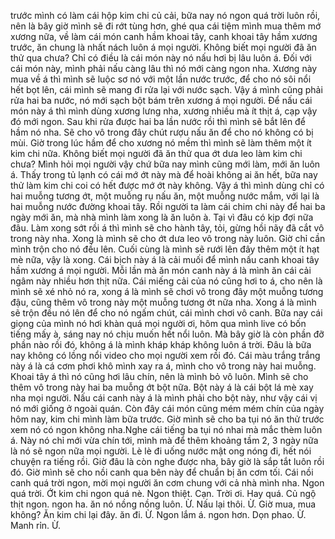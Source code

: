 trước mình có làm cái hộp kim chi củ cải, bữa nay nó ngon quá trời luôn rồi, nên là bây giờ mình sẽ đi rớt tùng hơn, ghé qua cái tiệm mình mua thêm mớ xương nữa, về làm cái món canh hầm khoai tây, canh khoai tây hầm xương trước, ăn chung là nhất nách luôn á mọi người. Không biết mọi người đã ăn thử qua chưa? Chỉ có điều là cái món này nó nấu hơi bị lâu luôn á. Đối với cái món này, mình phải nấu càng lâu thì nó mới càng ngon nha. Xương này mua về á thì mình sẽ luộc sơ nó với một lần nước trước, để cho nó sôi nổi hết bọt lên, cái mình sẽ mang đi rửa lại với nước sạch. Vậy á mình cũng phải rửa hai ba nước, nó mới sạch bột bám trên xương á mọi người. Để nấu cái món này á thì mình dùng xương lưng nha, xương nhiều mà ít thịt á, cạp vậy đó mới ngon. Sau khi rửa được hai ba lần nước rồi thì mình sẽ bắt lên để hầm nó nha. Sẽ cho vô trong đây chút rượu nấu ăn để cho nó không có bị mùi. Giờ trong lúc hầm để cho xương nó mềm thì mình sẽ làm thêm một ít kim chi nữa. Không biết mọi người đã ăn thử qua ớt dưa leo làm kim chi chưa? Mình hỏi mọi người vậy chứ bữa nay mình cũng mới làm, mới ăn luôn á. Thấy trong tủ lạnh có cái mớ ớt này mà để hoài không ai ăn hết, bữa nay thử làm kim chi coi có hết được mớ ớt này không. Vậy á thì mình dùng chỉ có hai muỗng tương ớt, một muỗng rụ nấu ăn, một muỗng nước mắm, với lại là hai muỗng nước đường khoai tây. Rồi người ta làm cái chim chi này để hai ba ngày mới ăn, mà nhà mình làm xong là ăn luôn à. Tại vì đâu có kịp đợi nữa đâu. Làm xong sớt rồi á thì mình sẽ cho hành tây, tỏi, gừng hồi nãy đã cắt vô trong này nha. Xong là mình sẽ cho ớt dưa leo vô trong này luôn. Giờ chỉ cần mình trộn cho nó đều lên. Cuối cùng là mình sẽ rưới lên đây thêm một ít hạt mè nữa, vậy là xong. Cái bịch này á là cải muối để mình nấu canh khoai tây hầm xương á mọi người. Mỗi lần mà ăn món canh này á là mình ăn cái cải ngâm này nhiều hơn thịt nữa. Cái miếng cải của nó cũng hơi to á, cho nên là mình sẽ xé nhỏ nó ra, xong á là mình sẽ chơi vô trong đây một muỗng tương đậu, cũng thêm vô trong này một muỗng tương ớt nữa nha. Xong á là mình sẽ trộn đều nó lên để cho nó ngấm chút, cái mình chơi vô canh. Bữa nay cái giọng của mình nó hơi khàn quá mọi người ơi, hôm qua mình live có bốn tiếng mấy à, sáng nay nó chịu muốn hết nổi luôn. Mà bây giờ là còn phần đỡ phần nào rồi đó, không á là mình kháp kháp không luôn á trời. Đâu là bữa nay không có lồng nổi video cho mọi người xem rồi đó. Cái màu trắng trắng này á là cá cơm phơi khô mình xay ra á, mình cho vô trong này hai muỗng. Khoai tây á thì nó cũng hơi lâu chín, nên là mình bỏ vô luôn. Mình sẽ cho thêm vô trong này hai ba muỗng ớt bột nữa. Bột này á là cái bột lá mè xay nha mọi người. Nấu cái canh này á là mình phải cho bột này, như vậy cái vị nó mới giống ở ngoài quán. Còn đây cái món cũng mém mém chín của ngày hôm nay, kim chi mình làm bữa trước. Giờ mình sẽ cho ba tụi nó ăn thử trước xem nó có ngon không nha.Nghe cái tiếng ba tụi nó nhai mà mắc thèm luôn á. Này nó chỉ mới vừa chín tới, mình mà để thêm khoảng tầm 2, 3 ngày nữa là nó sẽ ngon nữa mọi người. Lè lè đi uống nước mật ong nóng đi, hết nói chuyện ra tiếng rồi. Giờ đâu là còn nghe được nha, bây giờ là sắp tắt luôn rồi đó. Giờ mình sẽ cho nồi canh qua bên này để chuẩn bị ăn cơm tối. Cái nồi canh quá trời ngon, mời mọi người ăn cơm chung với cả nhà mình nha. Ngon quá trời. Ớt kim chi ngon quá nè. Ngon thiệt. Cạn. Trời ơi. Hay quá. Củ ngộ thịt ngon. ngon ha. ăn nó nồng nồng luôn. Ừ. Nấu lại thôi. Ừ. Giờ mua, mua không? Ăn kim chi lại đây. ăn đi. Ừ. Ngon lắm á. ngon hơn. Dọn phao. Ừ. Manh rỉn. Ừ.